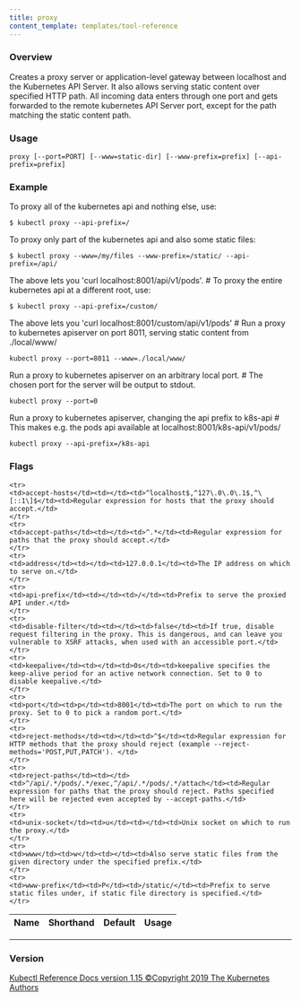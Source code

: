 ```yaml
---
title: proxy
content_template: templates/tool-reference
---
```


### Overview
Creates a proxy server or application-level gateway between localhost and the Kubernetes API Server. It also allows serving static content over specified HTTP path. All incoming data enters through one port and gets forwarded to the remote kubernetes API Server port, except for the path matching the static content path.

### Usage

`proxy [--port=PORT] [--www=static-dir] [--www-prefix=prefix] [--api-prefix=prefix]`


### Example

 To proxy all of the kubernetes api and nothing else, use:

```shell
$ kubectl proxy --api-prefix=/
```

 To proxy only part of the kubernetes api and also some static files:

```shell
$ kubectl proxy --www=/my/files --www-prefix=/static/ --api-prefix=/api/
```

 The above lets you 'curl localhost:8001/api/v1/pods'. # To proxy the entire kubernetes api at a different root, use:

```shell
$ kubectl proxy --api-prefix=/custom/
```

 The above lets you 'curl localhost:8001/custom/api/v1/pods' # Run a proxy to kubernetes apiserver on port 8011, serving static content from ./local/www/

```shell
kubectl proxy --port=8011 --www=./local/www/
```

 Run a proxy to kubernetes apiserver on an arbitrary local port. # The chosen port for the server will be output to stdout.

```shell
kubectl proxy --port=0
```

 Run a proxy to kubernetes apiserver, changing the api prefix to k8s-api # This makes e.g. the pods api available at localhost:8001/k8s-api/v1/pods/

```shell
kubectl proxy --api-prefix=/k8s-api
```




### Flags

<div class="table-responsive"><table class="table table-bordered">
<thead class="thead-light">
<tr>
            <th>Name</th>
            <th>Shorthand</th>
            <th>Default</th>
            <th>Usage</th>
        </tr>
    </thead>
    <tbody>
    
    <tr>
    <td>accept-hosts</td><td></td><td>^localhost$,^127\.0\.0\.1$,^\[::1\]$</td><td>Regular expression for hosts that the proxy should accept.</td>
    </tr>
    <tr>
    <td>accept-paths</td><td></td><td>^.*</td><td>Regular expression for paths that the proxy should accept.</td>
    </tr>
    <tr>
    <td>address</td><td></td><td>127.0.0.1</td><td>The IP address on which to serve on.</td>
    </tr>
    <tr>
    <td>api-prefix</td><td></td><td>/</td><td>Prefix to serve the proxied API under.</td>
    </tr>
    <tr>
    <td>disable-filter</td><td></td><td>false</td><td>If true, disable request filtering in the proxy. This is dangerous, and can leave you vulnerable to XSRF attacks, when used with an accessible port.</td>
    </tr>
    <tr>
    <td>keepalive</td><td></td><td>0s</td><td>keepalive specifies the keep-alive period for an active network connection. Set to 0 to disable keepalive.</td>
    </tr>
    <tr>
    <td>port</td><td>p</td><td>8001</td><td>The port on which to run the proxy. Set to 0 to pick a random port.</td>
    </tr>
    <tr>
    <td>reject-methods</td><td></td><td>^$</td><td>Regular expression for HTTP methods that the proxy should reject (example --reject-methods='POST,PUT,PATCH'). </td>
    </tr>
    <tr>
    <td>reject-paths</td><td></td><td>^/api/.*/pods/.*/exec,^/api/.*/pods/.*/attach</td><td>Regular expression for paths that the proxy should reject. Paths specified here will be rejected even accepted by --accept-paths.</td>
    </tr>
    <tr>
    <td>unix-socket</td><td>u</td><td></td><td>Unix socket on which to run the proxy.</td>
    </tr>
    <tr>
    <td>www</td><td>w</td><td></td><td>Also serve static files from the given directory under the specified prefix.</td>
    </tr>
    <tr>
    <td>www-prefix</td><td>P</td><td>/static/</td><td>Prefix to serve static files under, if static file directory is specified.</td>
    </tr>
</tbody>
</table></div>




<hr>


### Version
<div class="kubectl-reference-copyright">

<a href="https://github.com/kubernetes/kubernetes">Kubectl Reference Docs version 1.15 &#xa9;Copyright 2019 The Kubernetes Authors</a>
</div>

